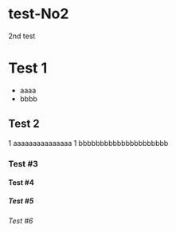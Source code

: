 # test-No2
2nd test
# Test 1
- aaaa
- bbbb

## Test 2
1 aaaaaaaaaaaaaaa
1 bbbbbbbbbbbbbbbbbbbbb
### Test #3
#### Test #4
##### Test #5
###### Test #6
